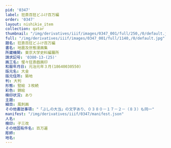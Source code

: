 ```yaml
---
pid: '0347'
label: 狂斎百狂どふけ百万編
order: '0347'
layout: nishikie_item
collection: qatar
thumbnail: "/img/derivatives/iiif/images/0347_001/full/250,/0/default.jpg"
full: "/img/derivatives/iiif/images/0347_001/full/1140,/0/default.jpg"
題名: 狂斎百狂どふけ百万編
書名: 地震及世態漫画集
所蔵機関: 東京大学史料編纂所
請求記号: '0380-13-(25)'
画工名: 惺々狂斎戯画印
和暦年月日: 元治元年３月(18640030550)
版元名: 大金
版元住所: 築地
判: 大判
形態: 竪絵 ３枚続
彩色: 錦絵
検印状況: あり
主題: 
細目: 風刺画
その他書誌事項: "「ぶしの大当」の文字あり、０３８０－１７－２－（８３）も同一"
manifest: "/img/derivatives/iiif/0347/manifest.json"
人名: 
検印: 子三改
その他固有件名: 百万遍
彫師: 
地名: 
---
```

